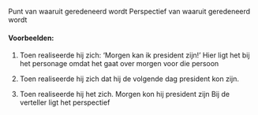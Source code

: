 Punt van waaruit geredeneerd wordt
Perspectief van waaruit geredeneerd wordt

#### Voorbeelden:
1. Toen realiseerde hij zich: ‘Morgen kan ik president zijn!’ 
Hier ligt het bij het personage omdat het gaat over morgen voor die persoon

2. Toen realiseerde hij zich dat hij de volgende dag president kon zijn. 


3. Toen realiseerde hij het zich. Morgen kon hij president zijn
Bij de verteller ligt het perspectief